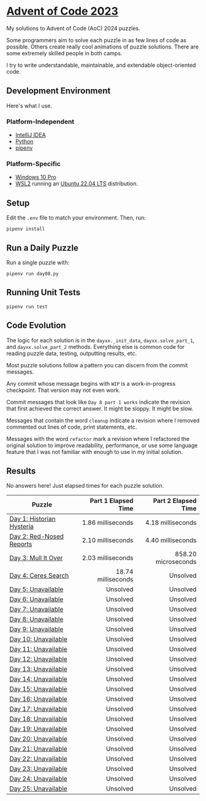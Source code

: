 # [Advent of Code 2023](https://adventofcode.com/2023)

My solutions to Advent of Code (AoC) 2024 puzzles.

Some programmers aim to solve each puzzle in as few lines of code as possible.
Others create really cool animations of puzzle solutions. There are some
extremely skilled people in both camps.

I try to write understandable, maintainable, and extendable object-oriented
code.

## Development Environment

Here's what I use.

### Platform-Independent

* [IntelliJ IDEA](https://www.jetbrains.com/idea/)
* [Python](https://www.python.org/)
* [pipenv](https://pipenv.pypa.io/en/latest/)

### Platform-Specific

* [Windows 10 Pro](https://www.microsoft.com/en-us/software-download/windows10)
* [WSL2](https://learn.microsoft.com/en-us/windows/wsl/install) running
  an [Ubuntu 22.04 LTS](https://ubuntu.com/) distribution.

## Setup
Edit the `.env` file to match your environment. Then, run:

    pipenv install

## Run a Daily Puzzle

Run a single puzzle with:

    pipenv run day08.py

## Running Unit Tests

    pipenv run test

## Code Evolution

The logic for each solution is in the `dayxx._init_data`, `dayxx.solve_part_1`,
and `dayxx.solve_part_2` methods. Everything else is common code for reading
puzzle data, testing, outputting results, etc.

Most puzzle solutions follow a pattern you can discern from the commit
messages.

Any commit whose message begins with `WIP` is a work-in-progress checkpoint.
That version may not even work.

Commit messages that look like `Day 8 part 1 works` indicate the revision
that first achieved the correct answer. It might be sloppy. It might be slow.

Messages that contain the word `cleanup` indicate a revision where I removed
commented out lines of code, print statements, etc.

Messages with the word `refactor` mark a revision where I refactored the
original solution to improve readability, performance, or use some language
feature that I was not familiar with enough to use in my initial solution. 

## Results

No answers here! Just elapsed times for each puzzle solution.

| Puzzle                                                        | Part 1 Elapsed Time | Part 2 Elapsed Time |
|---------------------------------------------------------------|--------------------:|--------------------:|
| [Day  1: Historian Hysteria](https://adventofcode.com/2024/1) |   1.86 milliseconds |   4.18 milliseconds |
| [Day  2: Red-Nosed Reports](https://adventofcode.com/2024/2)  |   2.10 milliseconds |   4.40 milliseconds |
| [Day  3: Mull It Over](https://adventofcode.com/2024/3)       |   2.03 milliseconds | 858.20 microseconds |
| [Day  4: Ceres Search](https://adventofcode.com/2024/4)        |  18.74 milliseconds |            Unsolved |
| [Day  5: Unavailable](https://adventofcode.com/2024/5)        |            Unsolved |            Unsolved |
| [Day  6: Unavailable](https://adventofcode.com/2024/6)        |            Unsolved |            Unsolved |
| [Day  7: Unavailable](https://adventofcode.com/2024/7)        |            Unsolved |            Unsolved |
| [Day  8: Unavailable](https://adventofcode.com/2024/8)        |            Unsolved |            Unsolved |
| [Day  9: Unavailable](https://adventofcode.com/2024/9)        |            Unsolved |            Unsolved |
| [Day 10: Unavailable](https://adventofcode.com/2024/10)       |            Unsolved |            Unsolved |
| [Day 11: Unavailable](https://adventofcode.com/2024/11)       |            Unsolved |            Unsolved |
| [Day 12: Unavailable](https://adventofcode.com/2024/12)       |            Unsolved |            Unsolved |
| [Day 13: Unavailable](https://adventofcode.com/2024/13)       |            Unsolved |            Unsolved |
| [Day 14: Unavailable](https://adventofcode.com/2024/14)       |            Unsolved |            Unsolved |
| [Day 15: Unavailable](https://adventofcode.com/2024/15)       |            Unsolved |            Unsolved |
| [Day 16: Unavailable](https://adventofcode.com/2024/16)       |            Unsolved |            Unsolved |
| [Day 17: Unavailable](https://adventofcode.com/2024/17)       |            Unsolved |            Unsolved |
| [Day 18: Unavailable](https://adventofcode.com/2024/18)       |            Unsolved |            Unsolved |
| [Day 19: Unavailable](https://adventofcode.com/2024/19)       |            Unsolved |            Unsolved |
| [Day 20: Unavailable](https://adventofcode.com/2024/20)       |            Unsolved |            Unsolved |
| [Day 21: Unavailable](https://adventofcode.com/2024/21)       |            Unsolved |            Unsolved |
| [Day 22: Unavailable](https://adventofcode.com/2024/22)       |            Unsolved |            Unsolved |
| [Day 23: Unavailable](https://adventofcode.com/2024/23)       |            Unsolved |            Unsolved |
| [Day 24: Unavailable](https://adventofcode.com/2024/24)       |            Unsolved |            Unsolved |
| [Day 25: Unavailable](https://adventofcode.com/2024/25)       |            Unsolved |            Unsolved |
